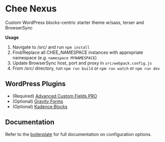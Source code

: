 # Chee Nexus

Custom WordPress blocks-centric starter theme w/sass, terser and BrowserSync

**Usage**

1. Navigate to /src/ and run `npm install`
2. Find/Replace all CHEE_NAMESPACE instances with appropriate namespace (e.g. `namespace MYNAMESPACE`)
3. Update BrowserSync host, port and proxy in `src/webpack.config.js`
4. From /src/ directory, run `npm run build` or `npm run watch` or `npm run dev`

## WordPress Plugins

* (Required) [Advanced Custom Fields PRO](https://www.advancedcustomfields.com/)
* (Optional) [Gravity Forms](https://www.gravityforms.com/)
* (Optional) [Kadence Blocks](https://wordpress.org/plugins/kadence-blocks/)

## Documentation

Refer to the [boilerplate](https://github.com/cferdinandi/build-tool-boilerplate) for full documentation on configuration options.
